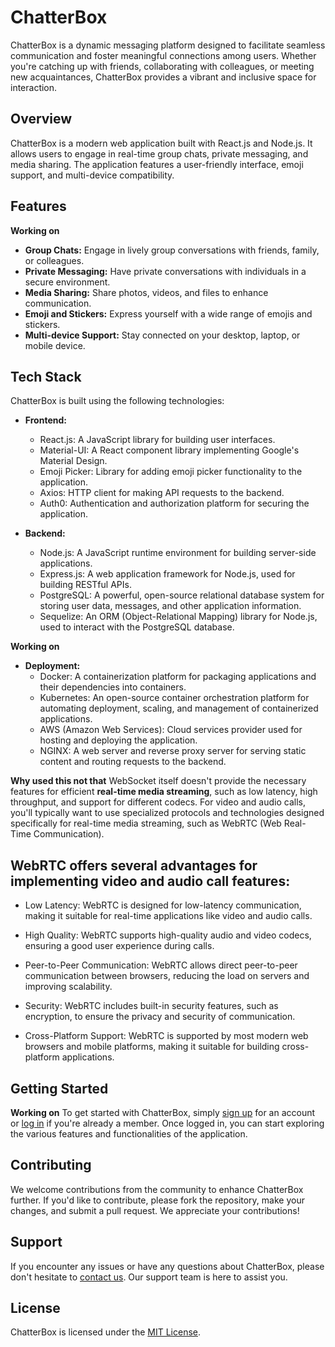 # ChatterBox

ChatterBox is a dynamic messaging platform designed to facilitate seamless communication and foster meaningful connections among users. Whether you're catching up with friends, collaborating with colleagues, or meeting new acquaintances, ChatterBox provides a vibrant and inclusive space for interaction.

## Overview

ChatterBox is a modern web application built with React.js and Node.js. It allows users to engage in real-time group chats, private messaging, and media sharing. The application features a user-friendly interface, emoji support, and multi-device compatibility.

## Features

**Working on**
- **Group Chats:** Engage in lively group conversations with friends, family, or colleagues.
- **Private Messaging:** Have private conversations with individuals in a secure environment.
- **Media Sharing:** Share photos, videos, and files to enhance communication.
- **Emoji and Stickers:** Express yourself with a wide range of emojis and stickers.
- **Multi-device Support:** Stay connected on your desktop, laptop, or mobile device.

## Tech Stack

ChatterBox is built using the following technologies:

- **Frontend:**
  - React.js: A JavaScript library for building user interfaces.
  - Material-UI: A React component library implementing Google's Material Design.
  - Emoji Picker: Library for adding emoji picker functionality to the application.
  - Axios: HTTP client for making API requests to the backend.
  - Auth0: Authentication and authorization platform for securing the application.

- **Backend:**
  - Node.js: A JavaScript runtime environment for building server-side applications.
  - Express.js: A web application framework for Node.js, used for building RESTful APIs.
  - PostgreSQL: A powerful, open-source relational database system for storing user data, messages, and other application information.
  - Sequelize: An ORM (Object-Relational Mapping) library for Node.js, used to interact with the PostgreSQL database.

**Working on**
- **Deployment:**
  - Docker: A containerization platform for packaging applications and their dependencies into containers.
  - Kubernetes: An open-source container orchestration platform for automating deployment, scaling, and management of containerized applications.
  - AWS (Amazon Web Services): Cloud services provider used for hosting and deploying the application.
  - NGINX: A web server and reverse proxy server for serving static content and routing requests to the backend.


**Why used this not that**
WebSocket itself doesn't provide the necessary features for efficient **real-time media streaming**, such as low latency, high throughput, and support for different codecs. For video and audio calls, you'll typically want to use specialized protocols and technologies designed specifically for real-time media streaming, such as WebRTC (Web Real-Time Communication).
## WebRTC offers several advantages for implementing video and audio call features:

- Low Latency: WebRTC is designed for low-latency communication, making it suitable for real-time applications like video and audio calls.

- High Quality: WebRTC supports high-quality audio and video codecs, ensuring a good user experience during calls.

- Peer-to-Peer Communication: WebRTC allows direct peer-to-peer communication between browsers, reducing the load on servers and improving scalability.

- Security: WebRTC includes built-in security features, such as encryption, to ensure the privacy and security of communication.

- Cross-Platform Support: WebRTC is supported by most modern web browsers and mobile platforms, making it suitable for building cross-platform applications.


## Getting Started

**Working on**
To get started with ChatterBox, simply [sign up](#) for an account or [log in](#) if you're already a member. Once logged in, you can start exploring the various features and functionalities of the application.

## Contributing

We welcome contributions from the community to enhance ChatterBox further. If you'd like to contribute, please fork the repository, make your changes, and submit a pull request. We appreciate your contributions!

## Support

If you encounter any issues or have any questions about ChatterBox, please don't hesitate to [contact us](#). Our support team is here to assist you.

## License

ChatterBox is licensed under the [MIT License](LICENSE).
